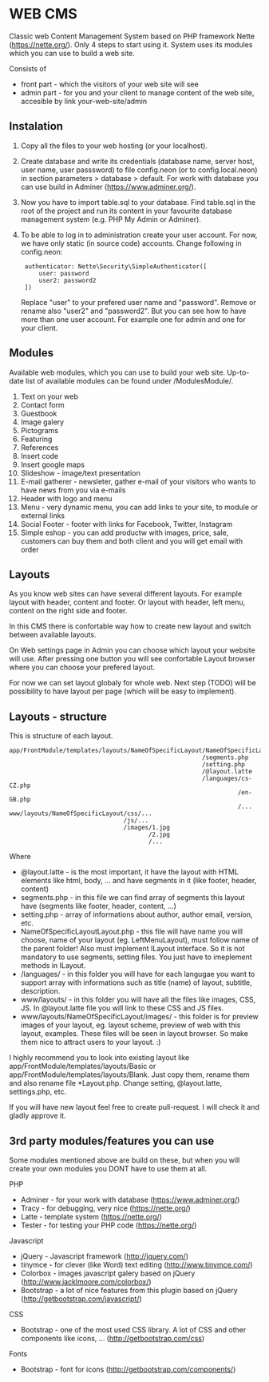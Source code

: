 WEB CMS
=========================================================

Classic web Content Management System based on PHP framework Nette (https://nette.org/). Only 4 steps to start using it. System uses its modules which you can use to build a web site. 

Consists of 
- front part - which the visitors of your web site will see
- admin part - for you and your client to manage content of the web site, accesible by link your-web-site/admin

Instalation
---------------------------------------------------------
1. Copy all the files to your web hosting (or your localhost).
2. Create database and write its credentials (database name, server host, user name, user passsword) to file config.neon (or to config.local.neon) in section parameters > database > default. For work with database you can use build in Adminer (https://www.adminer.org/).
3. Now you have to import table.sql to your database. Find table.sql in the root of the project and run its content in your favourite database management system (e.g. PHP My Admin or Adminer).  
4. To be able to log in to administration create your user account. For now, we have only static (in source code) accounts. Change following in config.neon:

        authenticator: Nette\Security\SimpleAuthenticator([
            user: password
            user2: password2
        ])
   
   Replace "user" to your prefered user name and "password". Remove or rename also "user2" and "password2". But you can see how to have more than one user account. For example one for admin and one for your client. 

Modules
---------------------------------------------------------
Available web modules, which you can use to build your web site. Up-to-date list of available modules can be found under /ModulesModule/.

1. Text on your web
2. Contact form
3. Guestbook
4. Image galery 
5. Pictograms
6. Featuring 
7. References
8. Insert code
9. Insert google maps
10. Slideshow - image/text presentation
11. E-mail gatherer - newsleter, gather e-mail of your visitors who wants to have news from you via e-mails
12. Header with logo and menu
13. Menu - very dynamic menu, you can add links to your site, to module or external links
14. Social Footer - footer with links for Facebook, Twitter, Instagram 
15. Simple eshop - you can add productw with images, price, sale, customers can buy them and both client and you will get email with order

Layouts
---------------------------------------------------------
As you know web sites can have several different layouts. For example layout with header, content and footer. Or layout with header, left menu, content on the right side and footer. 

In this CMS there is confortable way how to create new layout and switch between available layouts. 

On Web settings page in Admin you can choose which layout your website will use. After pressing one button you will see confortable Layout browser where you can choose your prefered layout. 

For now we can set layout globaly for whole web. Next step (TODO) will be possibility to have layout per page (which will be easy to implement).

Layouts - structure
---------------------------------------------------------
This is structure of each layout. 

    app/FrontModule/templates/layouts/NameOfSpecificLayout/NameOfSpecificLayoutLayout.php
                                                          /segments.php
                                                          /setting.php
                                                          /@layout.latte
                                                          /languages/cs-CZ.php
                                                                    /en-GB.php
                                                                    /...
    www/layouts/NameOfSpecificLayout/css/...
                                    /js/...
                                    /images/1.jpg
                                           /2.jpg
                                           /...

Where 
- @layout.latte - is the most important, it have the layout with HTML elements like html, body, ... and have segments in it (like footer, header, content)
- segments.php - in this file we can find array of segments this layout have (segments like footer, header, content, ...)
- setting.php - array of informations about author, author email, version, etc.
- NameOfSpecificLayoutLayout.php - this file will have name you will choose, name of your layout (eg. LeftMenuLayout), must follow name of the parent folder! Also must implement ILayout interface. So it is not mandatory to use segments, setting files. You just have to imeplement methods in ILayout.
- /languages/ - in this folder you will have for each langugae you want to support array with informations such as title (name) of layout, subtitle, description.
- www/layouts/ - in this folder you will have all the files like images, CSS, JS. In @layout.latte file you will link to these CSS and JS files.
- www/layouts/NameOfSpecificLayout/images/ - this folder is for preview images of your layout, eg. layout scheme, preview of web with this layout, examples. These files will be seen in layout browser. So make them nice to attract users to your layout. :)

I highly recommend you to look into existing layout like app/FrontModule/templates/layouts/Basic or app/FrontModule/templates/layouts/Blank. Just copy them, rename them and also rename file *Layout.php. Change setting, @layout.latte, settings.php, etc.

If you will have new layout feel free to create pull-request. I will check it and gladly approve it.

3rd party modules/features you can use
---------------------------------------------------------
Some modules mentioned above are build on these, but when you will create your own modules you DONT have to use them at all.

PHP
- Adminer - for your work with database (https://www.adminer.org/)
- Tracy - for debugging, very nice (https://nette.org/)
- Latte - template system (https://nette.org/)
- Tester - for testing your PHP code (https://nette.org/)
 
Javascript
- jQuery  - Javascript framework (http://jquery.com/)
- tinymce - for clever (like Word) text editing (http://www.tinymce.com/)
- Colorbox - images javascript galery based on jQuery (http://www.jacklmoore.com/colorbox/)
- Bootstrap - a lot of nice features from this plugin based on jQuery (http://getbootstrap.com/javascript/) 

CSS
- Bootstrap - one of the most used CSS library. A lot of CSS and other components like icons, ... (http://getbootstrap.com/css)

Fonts
- Bootstrap - font for icons (http://getbootstrap.com/components/)
